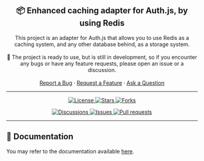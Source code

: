 <h2 align="center">📦 Enhanced caching adapter for Auth.js, by using Redis</h2>

<div align="center">
    This project is an adapter for Auth.js that allows you to use Redis as a caching system, and any other database behind, as a storage system.
</div>
<br>
<div align="center">🚦 The project is ready to use, but is still in development, so if you encounter any bugs or have any feature requests, please open an issue or a discussion.</div>
<br>

<div align="center">
  <a href="https://github.com/boul2gom/adapter-redis-cache/issues/new?assignees=&labels=bug&template=BUG_REPORT.md&title=bug%3A+">Report a Bug</a>
  ·
  <a href="https://github.com/boul2gom/adapter-redis-cache/discussions/new?assignees=&labels=enhancement&title=feat%3A+">Request a Feature</a>
  ·
  <a href="https://github.com/boul2gom/adapter-redis-cache/discussions/new?assignees=&labels=help%20wanted&title=ask%3A+">Ask a Question</a>
</div>

---

<p align="center">
  <a href="https://github.com/boul2gom/adapter-redis-cache/blob/develop/LICENSE.md">
    <img src="https://img.shields.io/github/license/boul2gom/adapter-redis-cache?label=License&logo=Github" alt="License">
  </a>
  <a href="https://github.com/boul2gom/adapter-redis-cache/stargazers">
    <img src="https://img.shields.io/github/stars/boul2gom/adapter-redis-cache?label=Stars&logo=Github" alt="Stars">
  </a>
  <a href="https://github.com/boul2gom/adapter-redis-cache/fork">
    <img src="https://img.shields.io/github/forks/boul2gom/adapter-redis-cache?label=Forks&logo=Github" alt="Forks">
  </a>
</p>
<p align="center">
  <a href="https://github.com/boul2gom/adapter-redis-cache/discussions">
    <img src="https://img.shields.io/github/discussions/boul2gom/adapter-redis-cache?label=Discussions&logo=Github" alt="Discussions">
  </a>
  <a href="https://github.com/boul2gom/adapter-redis-cache/issues">
    <img src="https://img.shields.io/github/issues-raw/boul2gom/adapter-redis-cache?label=Issues&logo=Github" alt="Issues">
  </a>
  <a href="https://github.com/boul2gom/adapter-redis-cache/pulls">
    <img src="https://img.shields.io/github/issues-pr-raw/boul2gom/adapter-redis-cache?label=Pull requests&logo=Github" alt="Pull requests">
  </a>
</p>

---

## 📖 Documentation

You may refer to the documentation available [here](https://authjs.dev/getting-started/database/).
